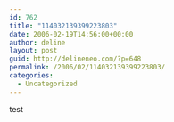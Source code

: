 ```yaml
---
id: 762
title: "114032139399223803"
date: 2006-02-19T14:56:00+00:00
author: deline
layout: post
guid: http://delineneo.com/?p=648
permalink: /2006/02/114032139399223803/
categories:
  - Uncategorized
---
```

test